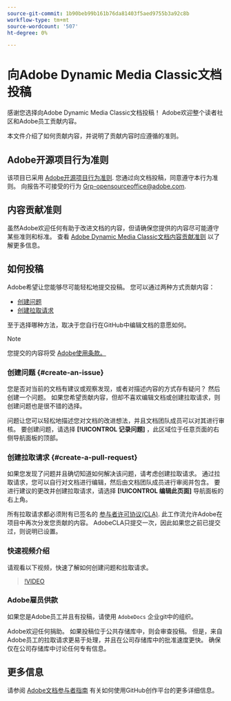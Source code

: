 ```yaml
---
source-git-commit: 1b90beb99b161b76da81403f5aed9755b3a92c8b
workflow-type: tm+mt
source-wordcount: '507'
ht-degree: 0%

---
```

# 向Adobe Dynamic Media Classic文档投稿

感谢您选择向Adobe Dynamic Media Classic文档投稿！ Adobe欢迎整个读者社区和Adobe员工贡献内容。

本文件介绍了如何贡献内容，并说明了贡献内容时应遵循的准则。

## Adobe开源项目行为准则

该项目已采用 [Adobe开源项目行为准则](code-of-conduct.md). 您通过向文档投稿，同意遵守本行为准则。 向报告不可接受的行为 [Grp-opensourceoffice@adobe.com](mailto:Grp-opensourceoffice@adobe.com).

## 内容贡献准则

虽然Adobe欢迎任何有助于改进文档的内容，但请确保您提供的内容尽可能遵守某些准则和标准。 查看 [Adobe Dynamic Media Classic文档内容贡献准则](guidelines.md) 以了解更多信息。

## 如何投稿

Adobe希望让您能够尽可能轻松地提交投稿。 您可以通过两种方式贡献内容：

* [创建问题](#create-an-issue)
* [创建拉取请求](#create-a-pull-request)

至于选择哪种方法，取决于您自行在GitHub中编辑文档的意愿如何。

>[!NOTE]
>
>您提交的内容将受 [Adobe使用条款。](https://www.adobe.com/legal/terms.html)

### 创建问题 {#create-an-issue}

您是否对当前的文档有建议或观察发现，或者对描述内容的方式存有疑问？ 然后创建一个问题。 如果您希望贡献内容，但却不喜欢编辑文档或创建拉取请求，则创建问题也是很不错的选择。

问题让您可以轻松地描述您对文档的改进想法，并且文档团队成员可以对其进行审核。 要创建问题，请选择 **[!UICONTROL 记录问题]** ，此区域位于任意页面的右侧导航面板的顶部。

### 创建拉取请求 {#create-a-pull-request}

如果您发现了问题并且确切知道如何解决该问题，请考虑创建拉取请求。 通过拉取请求，您可以自行对文档进行编辑，然后由文档团队成员进行审阅并包含。 要进行建议的更改并创建拉取请求，请选择 **[!UICONTROL 编辑此页面]** 导航面板的右上角。

所有拉取请求都必须附有已签名的 [参与者许可协议(CLA)](https://opensource.adobe.com/cla.html). 此工作流允许Adobe在项目中再次分发您贡献的内容。 AdobeCLA只提交一次，因此如果您之前已提交过，则说明已设置。

### 快速视频介绍

请观看以下视频，快速了解如何创建问题和拉取请求。

>[!VIDEO](https://video.tv.adobe.com/v/27069)

### Adobe雇员供款

如果您是Adobe员工并且有投稿，请使用 `AdobeDocs` 企业git中的组织。

Adobe欢迎任何捐助。 如果投稿位于公共存储库中，则会审查投稿。 但是，来自Adobe员工的拉取请求更易于处理，并且在公司存储库中的批准速度更快。 确保仅在公司存储库中讨论任何专有信息。

## 更多信息

请参阅 [Adobe文档参与者指南](https://experienceleague.adobe.com/docs/contributor/contributor-guide/introduction.html) 有关如何使用GitHub创作平台的更多详细信息。
